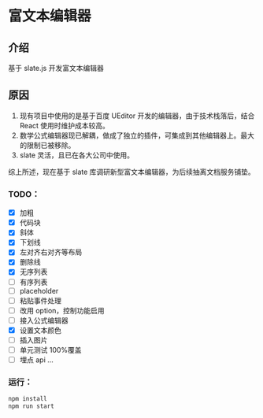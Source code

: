 # 富文本编辑器

## 介绍

基于 slate.js 开发富文本编辑器

## 原因

1. 现有项目中使用的是基于百度 UEditor 开发的编辑器，由于技术栈落后，结合 React 使用时维护成本较高。
2. 数学公式编辑器现已解耦，做成了独立的插件，可集成到其他编辑器上。最大的限制已被移除。
3. slate 灵活，且已在各大公司中使用。

综上所述，现在基于 slate 库调研新型富文本编辑器，为后续抽离文档服务铺垫。

### TODO：

- [x] 加粗
- [x] 代码块
- [x] 斜体
- [x] 下划线
- [x] 左对齐右对齐等布局
- [x] 删除线
- [x] 无序列表
- [ ] 有序列表
- [ ] placeholder
- [ ] 粘贴事件处理
- [ ] 改用 option，控制功能启用
- [ ] 接入公式编辑器
- [x] 设置文本颜色
- [ ] 插入图片
- [ ] 单元测试 100%覆盖
- [ ] 埋点 api
      ...

### 运行：

```js
npm install
npm run start
```
